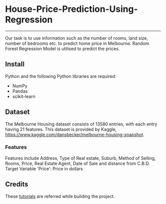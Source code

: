 # House-Price-Prediction-Using-Regression

---

Our task is to use information such as the number of rooms, land size, number of bedrooms etc. to predict home price in Melbourne. Random Forest Regression Model is utilised to predict the prices.

## Install

 Python and the following Python libraries are required:

* NumPy
* Pandas
* scikit-learn

## Dataset

The Melbourne Housing dataset consists of 13580 entries, with each entry having 21 features. This dataset is provided by Kaggle, https://www.kaggle.com/dansbecker/melbourne-housing-snapshot.

### Features

Features include Address, Type of Real estate, Suburb, Method of Selling, Rooms, Price, Real Estate Agent, Date of Sale and distance from C.B.D.
Target Variable 'Price': Price in dollars 

## Credits

These [tutorials](https://www.kaggle.com/learn/intermediate-machine-learning) are referred while building the project.



